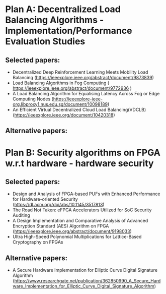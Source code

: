 # Plan A: Decentralized Load Balancing Algorithms - Implementation/Performance Evaluation Studies
## Selected papers:
- Decentralized Deep Reinforcement Learning Meets Mobility Load Balancing (https://ieeexplore.ieee.org/abstract/document/9873839)
- Load Balancing Algorithms in Fog Computing ( https://ieeexplore.ieee.org/abstract/document/9772936 )
- A Load Balancing Algorithm for Equalising Latency Across Fog or Edge Computing Nodes (https://ieeexplore-ieee-org.libproxy1.nus.edu.sg/document/10098189)
- An Efficient Virtual Decentralized Cloud Load Balancing(VDCLB) (https://ieeexplore.ieee.org/document/10420318)

## Alternative papers:





# Plan B: Security algorithms on FPGA w.r.t hardware - hardware security
## Selected papers:
- Design and Analysis of FPGA-based PUFs with Enhanced Performance for Hardware-oriented Security (https://dl.acm.org/doi/abs/10.1145/3517813)
- The Road Not Taken: eFPGA Accelerators Utilized for SoC Security Auditing  
- A Design Implementation and Comparative Analysis of Advanced Encryption Standard (AES) Algorithm on FPGA (https://ieeexplore.ieee.org/abstract/document/9198033)
- Ultra High-Speed Polynomial Multiplications for Lattice-Based Cryptography on FPGAs

## Alternative papers:
- A Secure Hardware Implementation for Elliptic Curve Digital Signature Algorithm (https://www.researchgate.net/publication/362850990_A_Secure_Hardware_Implementation_for_Elliptic_Curve_Digital_Signature_Algorithm)
